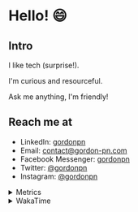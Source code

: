 # Hello! 😄

## Intro

I like tech (surprise!).

I'm curious and resourceful.

Ask me anything, I'm friendly!

## Reach me at

- LinkedIn: [gordonpn](https://www.linkedin.com/in/gordonpn/)
- Email: [contact@gordon-pn.com](mailto:contact@gordon-pn.com)
- Facebook Messenger: [gordonpn](https://www.messenger.com/t/Gordonpn)
- Twitter: [@gordonpn](https://twitter.com/Gordonpn)
- Instagram: [@gordonpn](https://www.instagram.com/gordonpn/)

<details>
  <summary>Metrics</summary>

  <img align="center" src="https://github.com/gordonpn/gordonpn/blob/master/github-metrics.svg" alt="GitHub Metrics">

</details>

<details>
  <summary>WakaTime</summary>

  <!--START_SECTION:waka-->
📊 **This Week I Spent My Time On** 

```text
💬 Programming Languages: 
Java                     9 hrs 48 mins       ███████████░░░░░░░░░░░░░░   44.87 % 
TypeScript               7 hrs 20 mins       ████████░░░░░░░░░░░░░░░░░   33.59 % 
Brazil Dependency Config 1 hr 16 mins        █░░░░░░░░░░░░░░░░░░░░░░░░   05.81 % 
Kotlin                   45 mins             █░░░░░░░░░░░░░░░░░░░░░░░░   03.44 % 
XML                      37 mins             █░░░░░░░░░░░░░░░░░░░░░░░░   02.85 % 

🔥 Editors: 
IntelliJ                 21 hrs 43 mins      █████████████████████████   99.33 % 
VS Code                  8 mins              ░░░░░░░░░░░░░░░░░░░░░░░░░   00.67 % 
```


 Last Updated on 27/10/2023 16:20:37 UTC
<!--END_SECTION:waka-->
</details>
